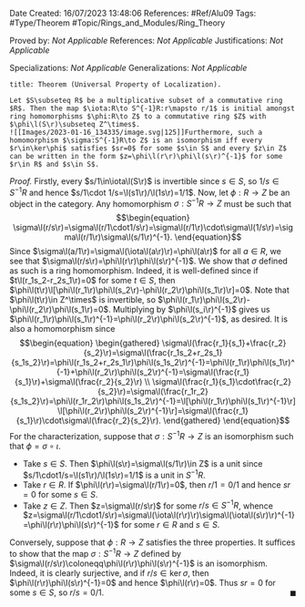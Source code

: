<div class="topSpace"></div>

Date Created: 16/07/2023 13:48:06
References: #Ref/Alu09
Tags: #Type/Theorem #Topic/Rings_and_Modules/Ring_Theory

Proved by: <i>Not Applicable</i>
References: <i>Not Applicable</i>
Justifications: <i>Not Applicable</i>

Specializations: <i>Not Applicable</i>
Generalizations: <i>Not Applicable</i>

``` ad-Theorem
title: Theorem (Universal Property of Localization).

Let $S\subseteq R$ be a multiplicative subset of a commutative ring $R$. Then the map $\iota:R\to S^{-1}R:r\mapsto r/1$ is initial amongst ring homomorphisms $\phi:R\to Z$ to a commutative ring $Z$ with $\phi\l(S\r)\subseteq Z^\times$.
![[Images/2023-01-16_134335/image.svg|125]]Furthermore, such a homomorphism $\sigma:S^{-1}R\to Z$ is an isomorphism iff every $r\in\ker\phi$ satisfies $sr=0$ for some $s\in S$ and every $z\in Z$ can be written in the form $z=\phi\l(r\r)\phi\l(s\r)^{-1}$ for some $r\in R$ and $s\in S$.

```

<i>Proof.</i> Firstly, every $s/1\in\iota\l(S\r)$ is invertible since $s\in S$, so $1/s\in S^{-1}R$ and hence $s/1\cdot 1/s=\l(s1\r)/\l(1s\r)=1/1$. Now, let $\phi:R\to Z$ be an object in the category. Any homomorphism $\sigma:S^{-1}R\to Z$ must be such that
$$\begin{equation}
    \sigma\l(r/s\r)=\sigma\l(r/1\cdot1/s\r)=\sigma\l(r/1\r)\cdot\sigma\l(1/s\r)=\sigma\l(r/1\r)\sigma\l(s/1\r)^{-1}.
\end{equation}$$
Since $\sigma\l(a/1\r)=\sigma\l(\iota\l(a\r)\r)=\phi\l(a\r)$ for all $a\in R$, we see that $\sigma\l(r/s\r)=\phi\l(r\r)\phi\l(s\r)^{-1}$. We show that $\sigma$ defined as such is a ring homomorphism. Indeed, it is well-defined since if $t\l(r_1s_2-r_2s_1\r)=0$ for some $t\in S$, then $\phi\l(t\r)\l[\phi\l(r_1\r)\phi\l(s_2\r)-\phi\l(r_2\r)\phi\l(s_1\r)\r]=0$. Note that $\phi\l(t\r)\in Z^\times$ is invertible, so $\phi\l(r_1\r)\phi\l(s_2\r)-\phi\l(r_2\r)\phi\l(s_1\r)=0$. Multiplying by $\phi\l(s_i\r)^{-1}$ gives us $\phi\l(r_1\r)\phi\l(s_1\r)^{-1}=\phi\l(r_2\r)\phi\l(s_2\r)^{-1}$, as desired. It is also a homomorphism since
$$\begin{equation}
    \begin{gathered}
        \sigma\l(\frac{r_1}{s_1}+\frac{r_2}{s_2}\r)=\sigma\l(\frac{r_1s_2+r_2s_1}{s_1s_2}\r)=\phi\l(r_1s_2+r_2s_1\r)\phi\l(s_1s_2\r)^{-1}=\phi\l(r_1\r)\phi\l(s_1\r)^{-1}+\phi\l(r_2\r)\phi\l(s_2\r)^{-1}=\sigma\l(\frac{r_1}{s_1}\r)+\sigma\l(\frac{r_2}{s_2}\r) \\
        \sigma\l(\frac{r_1}{s_1}\cdot\frac{r_2}{s_2}\r)=\sigma\l(\frac{r_1r_2}{s_1s_2}\r)=\phi\l(r_1r_2\r)\phi\l(s_1s_2\r)^{-1}=\l[\phi\l(r_1\r)\phi\l(s_1\r)^{-1}\r]\l[\phi\l(r_2\r)\phi\l(s_2\r)^{-1}\r]=\sigma\l(\frac{r_1}{s_1}\r)\cdot\sigma\l(\frac{r_2}{s_2}\r).
    \end{gathered}
\end{equation}$$
For the characterization, suppose that $\sigma:S^{-1}R\to Z$ is an isomorphism such that $\phi=\sigma\circ\iota$.
* Take $s\in S$. Then $\phi\l(s\r)=\sigma\l(s/1\r)\in Z$ is a unit since $s/1\cdot1/s=\l(s1\r)/\l(1s\r)=1/1$ is a unit in $S^{-1}R$.
* Take $r\in R$. If $\phi\l(r\r)=\sigma\l(r/1\r)=0$, then $r/1=0/1$ and hence $sr=0$ for some $s\in S$.
* Take $z\in Z$. Then $z=\sigma\l(r/s\r)$ for some $r/s\in S^{-1}R$, whence $z=\sigma\l(r/1\cdot1/s\r)=\sigma\l(\iota\l(r\r)\r)\sigma\l(\iota\l(s\r)\r)^{-1}=\phi\l(r\r)\phi\l(s\r)^{-1}$ for some $r\in R$ and $s\in S$.

Conversely, suppose that $\phi:R\to Z$ satisfies the three properties. It suffices to show that the map $\sigma:S^{-1}R\to Z$ defined by $\sigma\l(r/s\r)\coloneqq\phi\l(r\r)\phi\l(s\r)^{-1}$ is an isomorphism. Indeed, it is clearly surjective, and if $r/s\in\ker\sigma$, then $\phi\l(r\r)\phi\l(s\r)^{-1}=0$ and hence $\phi\l(r\r)=0$. Thus $sr=0$ for some $s\in S$, so $r/s=0/1$.<span style="float:right;">$\blacksquare$</span>
